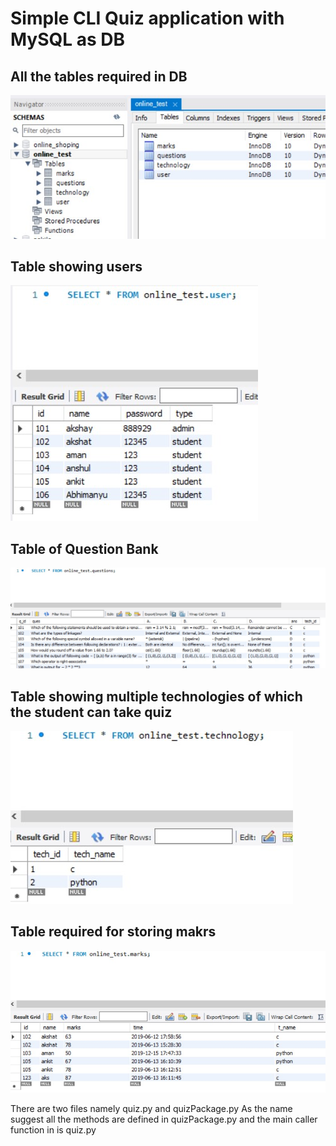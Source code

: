 <h1>Simple CLI Quiz application with MySQL as DB</h1>

<h2>All the tables required in DB</h2>

![alt text](https://github.com/Akshay-ST/quiz/blob/master/tables.jpg?raw=true)

<h2>Table  showing users</h2>

![alt text](https://github.com/Akshay-ST/quiz/blob/master/table-users.jpg?raw=true)

<h2>Table of Question Bank</h2>

![alt text](https://github.com/Akshay-ST/quiz/blob/master/table-ques.jpg?raw=true)

<h2>Table showing multiple technologies of which the student can take quiz</h2>

![alt text](https://github.com/Akshay-ST/quiz/blob/master/table-tech.jpg?raw=true)

<h2>Table required for storing makrs</h2>

![alt text](https://github.com/Akshay-ST/quiz/blob/master/table-marks.jpg?raw=true)


<p> There are two files namely quiz.py and quizPackage.py As the name suggest all the methods are defined in quizPackage.py and the main caller function in is quiz.py </p>
